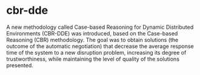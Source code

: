 # cbr-dde
A new methodology called Case-based Reasoning for Dynamic Distributed Environments (CBR-DDE) was introduced, based on the Case-based Reasoning (CBR) methodology. The goal was to obtain solutions (the outcome of the automatic negotiation) that decrease the average response time of the system to a new disruption problem, increasing its degree of trustworthiness, while maintaining the level of quality of the solutions presented.
